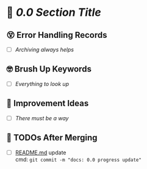 # 📕 _0.0 Section Title_

## 😵 Error Handling Records

- [ ] _Archiving always helps_

## 🤓 Brush Up Keywords

- [ ] _Everything to look up_

## 🤔 Improvement Ideas

- [ ] _There must be a way_

## 🙂 TODOs After Merging

- [ ] [README.md](https://github.com/kshjessica/study_NextJS/blob/master/README.md) update  
       cmd: `git commit -m "docs: 0.0 progress update"`
